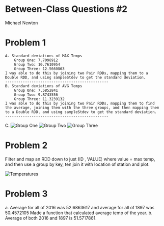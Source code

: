 # Between-Class Questions #2

Michael Newton

# Problem 1
    A. Standard deviations of MAX Temps 
        Group One: 7.7098912
        Group Two: 10.7610954
        Group Three: 12.5660863
    I was able to do this by joining two Pair RDDs, mapping them to a Double RDD, and using sampleStdev to get the standard deviation.
    -----------------------------------------------
    B. Standard deviations of AVG Temps
        Group One: 7.5852841
        Group Two: 9.8743556
        Group Three: 11.3239132
    I was able to do this by joining two Pair RDDs, mapping them to find the average, joining them with the three groups, and then mapping them to a Double RDD, and using sampleStdev to get the standard deviation.
    -----------------------------------------------
    
C.
![Group One](https://raw.githubusercontent.com/CSCI3395-F17/daily-code-mnewtonten/master/images/groupOne.png?token=AVGCDUVS5SlsYCjNHLE50iL4iaXEnApWks5ZyfbswA%3D%3D)
![Group Two](https://raw.githubusercontent.com/CSCI3395-F17/daily-code-mnewtonten/master/images/groupTwo.png?token=AVGCDfHbZKte3PGywpQ0NG_0phzGbl0cks5ZyfgKwA%3D%3D)
![Group Three](https://raw.githubusercontent.com/CSCI3395-F17/daily-code-mnewtonten/master/images/groupThree.png?token=AVGCDdhqPTaqlNQyOH0GwF3iIoaNGmCkks5ZyfgOwA%3D%3D)

# Problem 2   

  Filter and map an RDD down to just (ID , VALUE) where value = max temp, and then use a group by key, ten join it with location of station and plot.

![Temperatures](https://github.com/CSCI3395-F17/daily-code-mnewtonten/blob/master/images/question2.png?raw=true) 

# Problem 3 

a. Average for all of 2016 was 52.6863617 and average for all of 1897 was 50.4572105 Made a function that calculated average temp of the year. 
b. Average of both 2016 and 1897 is 51.5717861.




